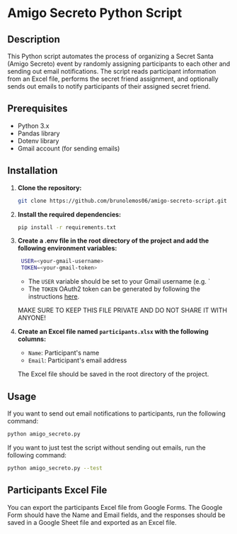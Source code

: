 # Amigo Secreto Python Script

## Description

This Python script automates the process of organizing a Secret Santa (Amigo Secreto) event by randomly assigning participants to each other and sending out email notifications. The script reads participant information from an Excel file, performs the secret friend assignment, and optionally sends out emails to notify participants of their assigned secret friend.

## Prerequisites

- Python 3.x
- Pandas library
- Dotenv library
- Gmail account (for sending emails)

## Installation

1. **Clone the repository:**

   ```bash
   git clone https://github.com/brunolemos06/amigo-secreto-script.git
    ```
2. **Install the required dependencies:**

   ```bash
   pip install -r requirements.txt
   ```
3. **Create a .env file in the root directory of the project and add the following environment variables:**

   ```bash
    USER=<your-gmail-username>
    TOKEN=<your-gmail-token>
    ```
    - The `USER` variable should be set to your Gmail username (e.g. `
    - The `TOKEN` OAuth2 token can be generated by following the instructions [here](https://developers.google.com/gmail/api/quickstart/python#step_3_set_up_the_sample).

    MAKE SURE TO KEEP THIS FILE PRIVATE AND DO NOT SHARE IT WITH ANYONE!

4. **Create an Excel file named `participants.xlsx` with the following columns:**
    - `Name`: Participant's name
    - `Email`: Participant's email address

    The Excel file should be saved in the root directory of the project.

## Usage

If you want to send out email notifications to participants, run the following command:

```bash
python amigo_secreto.py
```

If you want to just test the script without sending out emails, run the following command:

```bash
python amigo_secreto.py --test
```

## Participants Excel File

You can export the participants Excel file from Google Forms.
The Google Form should have the Name and Email fields, and the responses should be saved in a Google Sheet file and exported as an Excel file.

